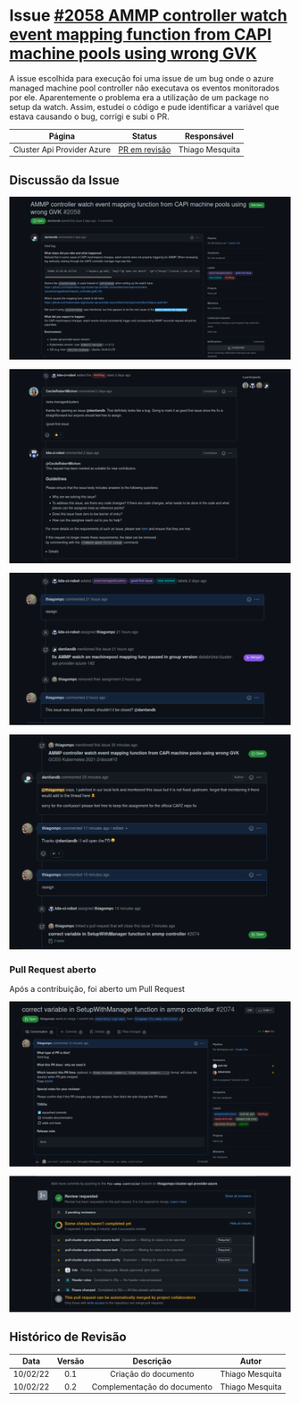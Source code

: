 # Issue [#2058 AMMP controller watch event mapping function from CAPI machine pools using wrong GVK](https://github.com/kubernetes-sigs/cluster-api-provider-azure/issues/2058)

A issue escolhida para execução foi uma issue de um bug onde o azure managed machine pool controller não executava os eventos monitorados por ele. Aparentemente o problema era a utilização de um package no setup da watch. Assim, estudei o código e pude identificar a variável que estava causando o bug, corrigi e subi o PR.

|Página|Status|Responsável|
|:--:|:--:|:--:|
|Cluster Api Provider Azure|[PR em revisão](https://github.com/kubernetes-sigs/cluster-api-provider-azure/pull/2074)|Thiago Mesquita|

## Discussão da Issue

![Issue Opened](../../../assets/sprint1/issue2058/print1.png)

![Issue Conversation](../../../assets/sprint1/issue2058/print2.png)

![Issue Conversation](../../../assets/sprint1/issue2058/print3.png)

![Issue Conversation](../../../assets/sprint1/issue2058/print4.png)

### Pull Request aberto

Após a contribuição, foi aberto um Pull Request

![PR Opened](../../../assets/sprint1/issue2058/print5.png)

![PR Opened](../../../assets/sprint1/issue2058/print6.png)

## Histórico de Revisão
|Data|Versão|Descrição|Autor|
|:--:|:--:|:--:|:--:|
|10/02/22|0.1|Criação do documento|Thiago Mesquita|
|10/02/22|0.2|Complementação do documento|Thiago Mesquita|